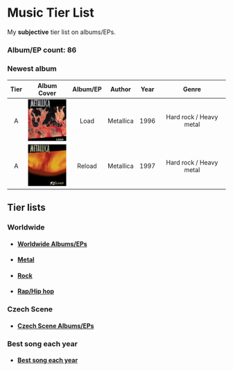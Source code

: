 # Music Tier List

My **subjective** tier list on albums/EPs.

### Album/EP count: 86

### Newest album
| Tier | Album Cover   |      Album/EP      |  Author | Year | Genre |
|:----:|:--------:|:------------------:|:------------:|:----:|:-----:|
|A| <img src="/images/load.jpg" alt="Image not found" width="96" height="96"/>  | Load | Metallica | 1996 | Hard rock / Heavy metal
|A| <img src="/images/reload.jpg" alt="Image not found" width="96" height="96"/>  | Reload | Metallica | 1997 | Hard rock / Heavy metal


## Tier lists

### Worldwide

- #### [Worldwide Albums/EPs](https://github.com/jaywor1/music_tierlist/blob/main/tier_lists/worldwide/worldwide.md)

- #### [Metal](https://github.com/jaywor1/music_tierlist/blob/main/tier_lists/worldwide/metal.md)

- #### [Rock](https://github.com/jaywor1/music_tierlist/blob/main/tier_lists/worldwide/rock.md)

- #### [Rap/Hip hop](https://github.com/jaywor1/music_tierlist/blob/main/tier_lists/worldwide/rap.md)

### Czech Scene

- #### [Czech Scene Albums/EPs](https://github.com/jaywor1/music_tierlist/blob/main/tier_lists/czech_scene/czech_tier_list.md)

### Best song each year

- #### [Best song each year](https://github.com/jaywor1/music_tierlist/blob/main/tier_lists/best_song_each_year.md)